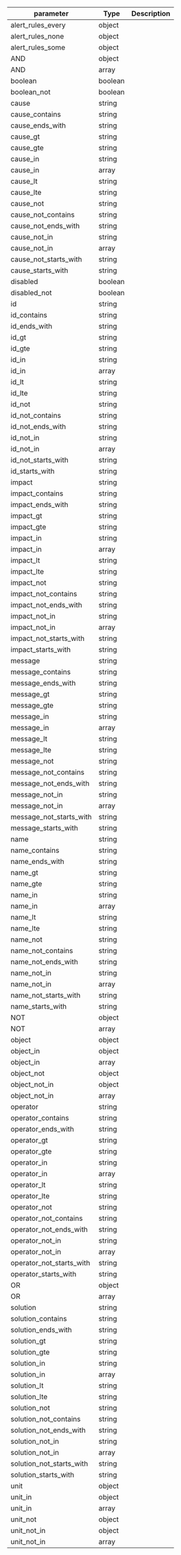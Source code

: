 | parameter | Type | Description |
| ----------- | ----------- |----------- |
| alert_rules_every  |  object  |    |
| alert_rules_none  |  object  |    |
| alert_rules_some  |  object  |    |
| AND  |  object  |    |
| AND  |  array  |    |
| boolean  |  boolean  |    |
| boolean_not  |  boolean  |    |
| cause  |  string  |    |
| cause_contains  |  string  |    |
| cause_ends_with  |  string  |    |
| cause_gt  |  string  |    |
| cause_gte  |  string  |    |
| cause_in  |  string  |    |
| cause_in  |  array  |    |
| cause_lt  |  string  |    |
| cause_lte  |  string  |    |
| cause_not  |  string  |    |
| cause_not_contains  |  string  |    |
| cause_not_ends_with  |  string  |    |
| cause_not_in  |  string  |    |
| cause_not_in  |  array  |    |
| cause_not_starts_with  |  string  |    |
| cause_starts_with  |  string  |    |
| disabled  |  boolean  |    |
| disabled_not  |  boolean  |    |
| id  |  string  |    |
| id_contains  |  string  |    |
| id_ends_with  |  string  |    |
| id_gt  |  string  |    |
| id_gte  |  string  |    |
| id_in  |  string  |    |
| id_in  |  array  |    |
| id_lt  |  string  |    |
| id_lte  |  string  |    |
| id_not  |  string  |    |
| id_not_contains  |  string  |    |
| id_not_ends_with  |  string  |    |
| id_not_in  |  string  |    |
| id_not_in  |  array  |    |
| id_not_starts_with  |  string  |    |
| id_starts_with  |  string  |    |
| impact  |  string  |    |
| impact_contains  |  string  |    |
| impact_ends_with  |  string  |    |
| impact_gt  |  string  |    |
| impact_gte  |  string  |    |
| impact_in  |  string  |    |
| impact_in  |  array  |    |
| impact_lt  |  string  |    |
| impact_lte  |  string  |    |
| impact_not  |  string  |    |
| impact_not_contains  |  string  |    |
| impact_not_ends_with  |  string  |    |
| impact_not_in  |  string  |    |
| impact_not_in  |  array  |    |
| impact_not_starts_with  |  string  |    |
| impact_starts_with  |  string  |    |
| message  |  string  |    |
| message_contains  |  string  |    |
| message_ends_with  |  string  |    |
| message_gt  |  string  |    |
| message_gte  |  string  |    |
| message_in  |  string  |    |
| message_in  |  array  |    |
| message_lt  |  string  |    |
| message_lte  |  string  |    |
| message_not  |  string  |    |
| message_not_contains  |  string  |    |
| message_not_ends_with  |  string  |    |
| message_not_in  |  string  |    |
| message_not_in  |  array  |    |
| message_not_starts_with  |  string  |    |
| message_starts_with  |  string  |    |
| name  |  string  |    |
| name_contains  |  string  |    |
| name_ends_with  |  string  |    |
| name_gt  |  string  |    |
| name_gte  |  string  |    |
| name_in  |  string  |    |
| name_in  |  array  |    |
| name_lt  |  string  |    |
| name_lte  |  string  |    |
| name_not  |  string  |    |
| name_not_contains  |  string  |    |
| name_not_ends_with  |  string  |    |
| name_not_in  |  string  |    |
| name_not_in  |  array  |    |
| name_not_starts_with  |  string  |    |
| name_starts_with  |  string  |    |
| NOT  |  object  |    |
| NOT  |  array  |    |
| object  |  object  |    |
| object_in  |  object  |    |
| object_in  |  array  |    |
| object_not  |  object  |    |
| object_not_in  |  object  |    |
| object_not_in  |  array  |    |
| operator  |  string  |    |
| operator_contains  |  string  |    |
| operator_ends_with  |  string  |    |
| operator_gt  |  string  |    |
| operator_gte  |  string  |    |
| operator_in  |  string  |    |
| operator_in  |  array  |    |
| operator_lt  |  string  |    |
| operator_lte  |  string  |    |
| operator_not  |  string  |    |
| operator_not_contains  |  string  |    |
| operator_not_ends_with  |  string  |    |
| operator_not_in  |  string  |    |
| operator_not_in  |  array  |    |
| operator_not_starts_with  |  string  |    |
| operator_starts_with  |  string  |    |
| OR  |  object  |    |
| OR  |  array  |    |
| solution  |  string  |    |
| solution_contains  |  string  |    |
| solution_ends_with  |  string  |    |
| solution_gt  |  string  |    |
| solution_gte  |  string  |    |
| solution_in  |  string  |    |
| solution_in  |  array  |    |
| solution_lt  |  string  |    |
| solution_lte  |  string  |    |
| solution_not  |  string  |    |
| solution_not_contains  |  string  |    |
| solution_not_ends_with  |  string  |    |
| solution_not_in  |  string  |    |
| solution_not_in  |  array  |    |
| solution_not_starts_with  |  string  |    |
| solution_starts_with  |  string  |    |
| unit  |  object  |    |
| unit_in  |  object  |    |
| unit_in  |  array  |    |
| unit_not  |  object  |    |
| unit_not_in  |  object  |    |
| unit_not_in  |  array  |    |